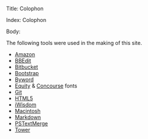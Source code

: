 Title: Colophon

Index: Colophon

Body:

The following tools were used in the making of this site. 

* [Amazon][]
* [BBEdit][]
* [Bitbucket][]
* [Bootstrap][]
* [Byword][]
* [Equity][] & [Concourse][] fonts
* [Git][]
* [HTML5][]
* [iWisdom][]
* [Macintosh][mac]
* [Markdown][]
* [PSTextMerge][]
* [Tower][]

[amazon]: http://amzn.to/2bCdyyW
[bbedit]: http://www.barebones.com/products/bbedit/
[bitbucket]: https://bitbucket.org/
[bootstrap]: http://getbootstrap.com/
[byword]: https://bywordapp.com/
[concourse]: http://practicaltypography.com/concourse.html
[equity]: http://practicaltypography.com/equity.html
[git]: https://git-scm.com/
[html5]: https://www.w3.org/TR/html5/
[iwisdom]: http://www.powersurgepub.com/products/iwisdom/index.html
[mac]: http://www.apple.com/mac/
[markdown]: https://daringfireball.net/projects/markdown/
[PSTextMerge]: http://www.powersurgepub.com/products/pstextmerge/index.html
[tower]: https://www.git-tower.com/

